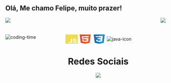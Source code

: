 ## Olá, Me chamo Felipe, muito prazer!

<div>
    <img  height="180em" src="https://github-readme-stats.vercel.app/api?username=FelipeDeMoraes19&show_icons=true&theme=great-gatsby&include_all_commits=true&count_private=true"/>
    <img align="right" height="180em" src="https://github-readme-stats.vercel.app/api/top-langs/?username=FelipeDeMoraes19&layout=compact&langs_count=16&theme=great-gatsby"/>
  </div>
<br>

<div  align="center"> 
 <div style="display: inline_block"><br>
 <img align="left" height="250" alt="coding-time" src="code.gif">
   <img align="center" height="30" width="40" alt="js-icon"  src="https://raw.githubusercontent.com/devicons/devicon/master/icons/javascript/javascript-plain.svg">
   <img align="center" height="30" width="40" alt="html-icon" src="https://raw.githubusercontent.com/devicons/devicon/master/icons/html5/html5-original.svg">
   <img align="center" height="30" width="40" alt="css-icon" src="https://raw.githubusercontent.com/devicons/devicon/master/icons/css3/css3-original.svg">
   <img align="center" height ="30" width= "40" alt= "java-icon" src="https://cdn.jsdelivr.net/gh/devicons/devicon/icons/java/java-original.svg"/>
         </div>
  <h1 align="center">Redes Sociais</h1>
   <a href = "https://www.linkedin.com/in/felipe-moraes-48249026b/">
      <img width="55" src="https://cdn.jsdelivr.net/gh/devicons/devicon/icons/linkedin/linkedin-original.svg" />
  </div>
  

   

